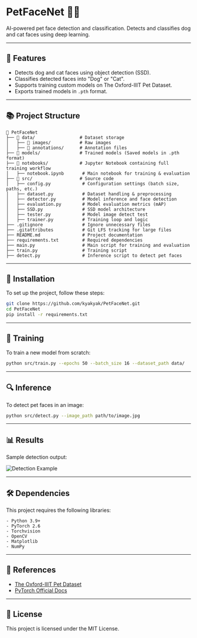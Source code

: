 # PetFaceNet 🐶🐱

AI-powered pet face detection and classification. Detects and classifies dog and cat faces using deep learning.

---

## 📌 Features
- Detects dog and cat faces using object detection (SSD).
- Classifies detected faces into "Dog" or "Cat".
- Supports training custom models on The Oxford-IIIT Pet Dataset.
- Exports trained models in `.pth` format.

---

## 📚 Project Structure
```
📂 PetFaceNet
├── 📂 data/                 # Dataset storage
│   ├── 📂 images/           # Raw images
│   ├── 📂 annotations/      # Annotation files
├── 📂 models/               # Trained models (Saved models in .pth format)
├── 📂 notebooks/            # Jupyter Notebook containing full training workflow
│   ├── notebook.ipynb       # Main notebook for training & evaluation
├── 📂 src/                  # Source code
│   ├── config.py            # Configuration settings (batch size, paths, etc.)
│   ├── dataset.py           # Dataset handling & preprocessing
│   ├── detector.py          # Model inference and face detection
│   ├── evaluation.py        # Model evaluation metrics (mAP)
│   ├── SSD.py               # SSD model architecture
│   ├── tester.py            # Model image detect test
│   ├── trainer.py           # Training loop and logic
├── .gitignore               # Ignore unnecessary files
├── .gitattributes           # Git LFS tracking for large files
├── README.md                # Project documentation
├── requirements.txt         # Required dependencies
├── main.py                  # Main script for training and evaluation
├── train.py                 # Training script 
├── detect.py                # Inference script to detect pet faces
```

---

## 🚀 Installation
To set up the project, follow these steps:

```sh
git clone https://github.com/kyakyak/PetFaceNet.git
cd PetFaceNet
pip install -r requirements.txt
```

---

## 🏅 Training
To train a new model from scratch:

```sh
python src/train.py --epochs 50 --batch_size 16 --dataset_path data/
```

---

## 🔍 Inference
To detect pet faces in an image:

```sh
python src/detect.py --image_path path/to/image.jpg
```

---

## 📊 Results
Sample detection output:

![Detection Example](assets/detection_example.jpg)

---

## 🛠 Dependencies
This project requires the following libraries:

```plaintext
- Python 3.9+
- PyTorch 2.6
- Torchvision
- OpenCV
- Matplotlib
- NumPy
```

---

## 🔗 References
- [The Oxford-IIIT Pet Dataset](http://www.robots.ox.ac.uk/~vgg/data/pets/)
- [PyTorch Official Docs](https://pytorch.org/)

---

## 📝 License
This project is licensed under the MIT License.